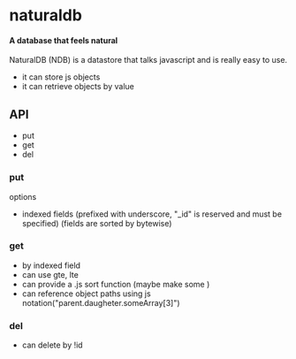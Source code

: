 # naturaldb
#### A database that feels natural

NaturalDB (NDB) is a datastore that talks javascript and is really easy to use.

 * it can store js objects
 * it can retrieve objects by value
 

## API

 * put
 * get
 * del

### put

options

  * indexed fields (prefixed with underscore, "_id" is reserved and must be specified)
  (fields are sorted by bytewise)

### get

  * by indexed field
  * can use gte, lte
  * can provide a .js sort function (maybe make some )
  * can reference object paths using js notation("parent.daugheter.someArray[3]")

### del

  * can delete by !id
